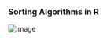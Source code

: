 ### Sorting Algorithms in R

![image](https://user-images.githubusercontent.com/9406665/39142653-e39bc028-4748-11e8-81af-2521825c7d42.png)
